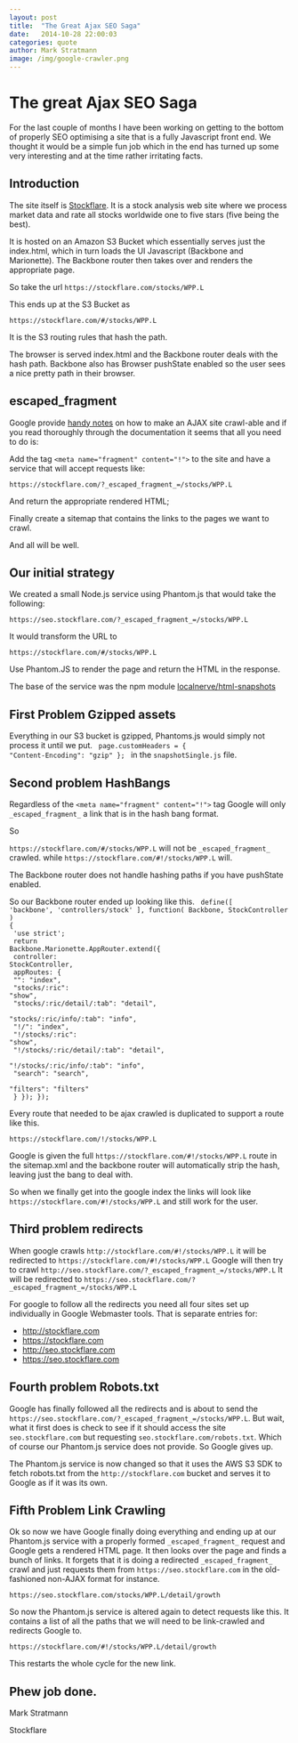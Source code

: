 ```yaml
---
layout: post
title:  "The Great Ajax SEO Saga"
date:   2014-10-28 22:00:03
categories: quote
author: Mark Stratmann
image: /img/google-crawler.png
---
```


# The great Ajax SEO Saga

For the last couple of months I have been working on getting to the bottom of properly SEO optimising a site that is a fully Javascript front end.  We thought it would be a simple fun job which in the end has turned up some very interesting and at the time rather irritating facts.

## Introduction

The site itself is [Stockflare](https://stockflare.com/).  It is a stock analysis web site where we process market data and rate all stocks worldwide one to five stars (five being the best). 

It is hosted on an Amazon S3 Bucket which essentially serves just the index.html, which in turn loads the UI Javascript (Backbone and Marionette).  The Backbone router then takes over and renders the appropriate page.

So take the url
`https://stockflare.com/stocks/WPP.L`

This ends up at the S3 Bucket as

`https://stockflare.com/#/stocks/WPP.L`

It is the S3 routing rules that hash the path.

The browser is served index.html and the Backbone router deals with the hash path.  Backbone also has Browser pushState enabled so the user sees a nice pretty path in their browser. 

## escaped_fragment

Google provide [handy notes](https://developers.google.com/webmasters/ajax-crawling/docs/specification) on how to make an AJAX site crawl-able and if you read thoroughly through the documentation it seems that all you need to do is:

Add the tag `<meta name="fragment" content="!">` to the site and have a service that will accept requests like:

`https://stockflare.com/?_escaped_fragment_=/stocks/WPP.L`

And return the appropriate rendered HTML;

Finally create a sitemap that contains the links to the pages we want to crawl.

And all will be well.

## Our initial strategy

We created a small Node.js service using Phantom.js that would take the following:

`https://seo.stockflare.com/?_escaped_fragment_=/stocks/WPP.L`

It would transform the URL to 

`https://stockflare.com/#/stocks/WPP.L`

Use Phantom.JS to render the page and return the HTML in the response.

The base of the service was the npm module [localnerve/html-snapshots](https://github.com/localnerve/html-snapshots)

## First Problem Gzipped assets

Everything in our S3 bucket is gzipped, Phantoms.js would simply not process it until we put.
<code>
page.customHeaders = {
  "Content-Encoding": "gzip"
};
</code>
in the `snapshotSingle.js` file.

## Second problem HashBangs

Regardless of the `<meta name="fragment" content="!">` tag Google will only `_escaped_fragment_` a link that is in the hash bang format.

So

`https://stockflare.com/#/stocks/WPP.L` will not be `_escaped_fragment_` crawled.
while
`https://stockflare.com/#!/stocks/WPP.L` will.

The Backbone router does not handle hashing paths if you have pushState enabled.

So our Backbone router ended up looking like this.
<code>
define([
	'backbone',
	'controllers/stock'
],
function( Backbone, StockController ) { <br>
  'use strict';<br>
	return Backbone.Marionette.AppRouter.extend({<br>
		controller: StockController,<br>
		appRoutes: {<br>
			"": "index",<br>
			"stocks/:ric": "show",<br>
			"stocks/:ric/detail/:tab": "detail",<br>
			"stocks/:ric/info/:tab": "info",<br>
			"!/": "index",<br>
			"!/stocks/:ric": "show",<br>
			"!/stocks/:ric/detail/:tab": "detail",<br>
			"!/stocks/:ric/info/:tab": "info",<br>
			"search": "search",<br>
			"filters": "filters"<br>
		}
	});
});
</code>

Every route that needed to be ajax crawled is duplicated to support a route like this.

`https://stockflare.com/!/stocks/WPP.L`

Google is given the full `https://stockflare.com/#!/stocks/WPP.L` route in the sitemap.xml and the backbone router will automatically strip the hash, leaving just the bang to deal with.

So when we finally get into the google index the links will look like `https://stockflare.com/#!/stocks/WPP.L` and still work for the user.

## Third problem redirects

When google crawls
`http://stockflare.com/#!/stocks/WPP.L`
it will be redirected to 
`https://stockflare.com/#!/stocks/WPP.L`
Google will then try to crawl
`http://seo.stockflare.com/?_escaped_fragment_=/stocks/WPP.L`
It will be redirected to 
`https://seo.stockflare.com/?_escaped_fragment_=/stocks/WPP.L`

For google to follow all the redirects you need all four sites set up individually in Google Webmaster tools.  That is separate entries for:
* http://stockflare.com
* https://stockflare.com
* http://seo.stockflare.com
* https://seo.stockflare.com

## Fourth problem Robots.txt

Google has finally followed all the redirects and is about to send the `https://seo.stockflare.com/?_escaped_fragment_=/stocks/WPP.L`.  But wait, what it first does is check to see if it should access the site `seo.stockflare.com` but requesting `seo.stockflare.com/robots.txt`.  Which of course our Phantom.js service does not provide. So Google gives up.

The Phantom.js service is now changed so that it uses the AWS S3 SDK to fetch robots.txt from the `http://stockflare.com` bucket and serves it to Google as if it was its own.

## Fifth Problem Link Crawling

Ok so now we have Google finally doing everything and ending up at our Phantom.js service with a properly formed `_escaped_fragment_` request and Google gets a rendered HTML page.  It then looks over the page and finds a bunch of links.  It forgets that it is doing a redirected `_escaped_fragment_` crawl and just requests them from `https://seo.stockflare.com` in the old-fashioned non-AJAX format for instance.

`https://seo.stockflare.com/stocks/WPP.L/detail/growth`

So now the Phantom.js service is altered again to detect requests like this.  It contains a list of all the paths that we will need to be link-crawled and redirects Google to.

`https://stockflare.com/#!/stocks/WPP.L/detail/growth`

This restarts the whole cycle for the new link.

## Phew job done.


Mark Stratmann

Stockflare
